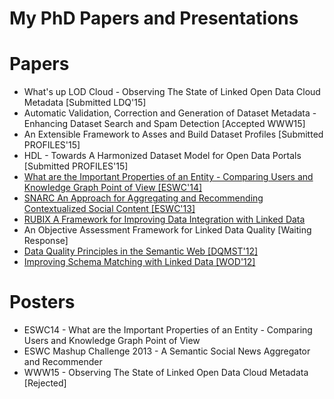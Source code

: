 My PhD Papers and Presentations
===

Papers
======
- What's up LOD Cloud - Observing The State of Linked Open Data Cloud Metadata [Submitted LDQ'15]
- Automatic Validation, Correction and Generation of Dataset Metadata - Enhancing Dataset Search and Spam Detection [Accepted WWW15]
- An Extensible Framework to Asses and Build Dataset Profiles [Submitted PROFILES'15]
- HDL - Towards A Harmonized Dataset Model for Open Data Portals [Submitted PROFILES'15]
- [What are the Important Properties of an Entity - Comparing Users and Knowledge Graph Point of View [ESWC'14]](http://2014.eswc-conferences.org/sites/default/files/eswc2014pd_submission_98.pdf)
- [SNARC An Approach for Aggregating and Recommending Contextualized Social Content [ESWC'13]](http://link.springer.com/chapter/10.1007%2F978-3-642-41242-4_58)
- [RUBIX A Framework for Improving Data Integration with Linked Data](http://dl.acm.org/citation.cfm?id=2422607)
- An Objective Assessment Framework for Linked Data Quality [Waiting Response]
- [Data Quality Principles in the Semantic Web [DQMST'12]](http://arxiv.org/ftp/arxiv/papers/1305/1305.4054.pdf)
- [Improving Schema Matching with Linked Data [WOD'12]](http://arxiv.org/ftp/arxiv/papers/1205/1205.2691.pdf)

Posters
=======
- ESWC14 - What are the Important Properties of an Entity - Comparing Users and Knowledge Graph Point of View
- ESWC Mashup Challenge 2013 - A Semantic Social News Aggregator and Recommender
- WWW15 - Observing The State of Linked Open Data Cloud Metadata [Rejected]
